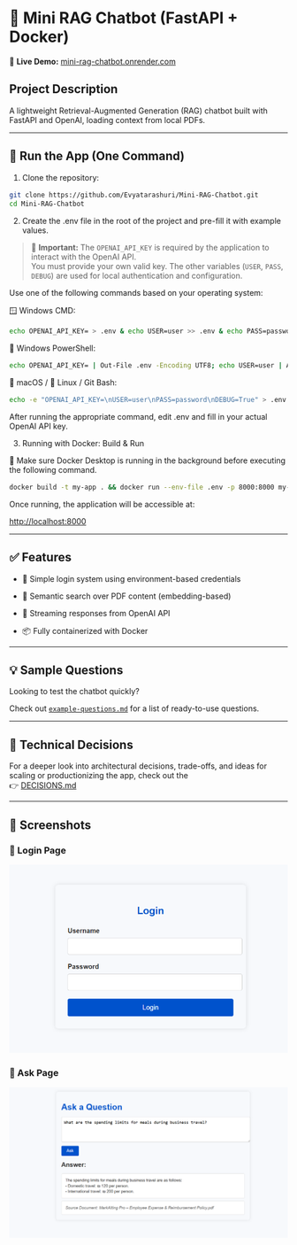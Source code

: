# 🧠 Mini RAG Chatbot (FastAPI + Docker)

🔗 **Live Demo:** [mini-rag-chatbot.onrender.com](https://mini-rag-chatbot.onrender.com)

## Project Description
A lightweight Retrieval-Augmented Generation (RAG) chatbot built with FastAPI and OpenAI, loading context from local PDFs.

---

## 🚀 Run the App (One Command)

1. Clone the repository:

```bash
git clone https://github.com/Evyatarashuri/Mini-RAG-Chatbot.git
cd Mini-RAG-Chatbot
```

2. Create the .env file in the root of the project and pre-fill it with example values.
> 🔐 **Important:** The `OPENAI_API_KEY` is required by the application to interact with the OpenAI API.  
> You must provide your own valid key. The other variables (`USER`, `PASS`, `DEBUG`) are used for local authentication and configuration.


Use one of the following commands based on your operating system:

🪟 Windows CMD:
```bash
echo OPENAI_API_KEY= > .env & echo USER=user >> .env & echo PASS=password >> .env & echo DEBUG=True >> .env
```

💠 Windows PowerShell:
```bash
echo OPENAI_API_KEY= | Out-File .env -Encoding UTF8; echo USER=user | Add-Content .env; echo PASS=password | Add-Content .env; echo DEBUG=True | Add-Content .env
```

🍎 macOS / 🐧 Linux / Git Bash:
```bash
echo -e "OPENAI_API_KEY=\nUSER=user\nPASS=password\nDEBUG=True" > .env
```

After running the appropriate command, edit .env and fill in your actual OpenAI API key.


3. Running with Docker: Build & Run

🚨 Make sure Docker Desktop is running in the background before executing the following command.

```bash
docker build -t my-app . && docker run --env-file .env -p 8000:8000 my-app
```

Once running, the application will be accessible at:

[http://localhost:8000](http://localhost:8000)

---

## ✅ Features

- 🔐 Simple login system using environment-based credentials
    
- 🧠 Semantic search over PDF content (embedding-based)
    
- 🔄 Streaming responses from OpenAI API
    
- 📦 Fully containerized with Docker

---

## 💡 Sample Questions

Looking to test the chatbot quickly?

Check out [`example-questions.md`](example-questions.md) for a list of ready-to-use questions.

---

## 📄 Technical Decisions

For a deeper look into architectural decisions, trade-offs, and ideas for scaling or productionizing the app, check out the  
👉 [DECISIONS.md](./DECISIONS.md)

---

## 📸 Screenshots

### 🔐 Login Page
![Login Page](screenshots/login.png)

### 🧠 Ask Page
![Ask Page](screenshots/ask.png)

